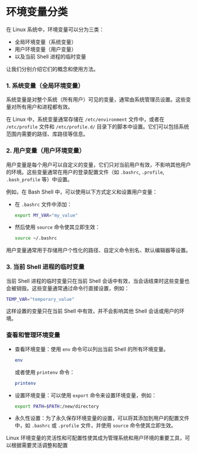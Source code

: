 # 环境变量分类

在 Linux 系统中，环境变量可以分为三类：

- 全局环境变量（系统变量）
- 用户环境变量（用户变量）
- 以及当前 Shell 进程的临时变量

让我们分别介绍它们的概念和使用方法。

### 1\. 系统变量（全局环境变量）

系统变量是对整个系统（所有用户）可见的变量，通常由系统管理员设置。这些变量对所有用户和进程都有效。

在 Linux 中，系统变量通常存储在 `/etc/environment` 文件中，或者在 `/etc/profile` 文件和 `/etc/profile.d/` 目录下的脚本中设置。它们可以包括系统范围内需要的路径、库路径等信息。

### 2\. 用户变量（用户环境变量）

用户变量是每个用户可以自定义的变量，它们只对当前用户有效，不影响其他用户的环境。这些变量通常在用户的登录配置文件（如 `.bashrc`, `.profile`, `.bash_profile` 等）中设置。

例如，在 Bash Shell 中，可以使用以下方式定义和设置用户变量：

-   在 `.bashrc` 文件中添加：

    ```sh
    export MY_VAR="my_value"
    ```

-   然后使用 `source` 命令使其立即生效：

    ```sh
    source ~/.bashrc
    ```

用户变量通常用于存储用户个性化的路径、自定义命令别名、默认编辑器等设置。

### 3\. 当前 Shell 进程的临时变量

当前 Shell 进程的临时变量只在当前 Shell 会话中有效，当会话结束时这些变量也会被销毁。这些变量通常通过命令行直接设置，例如：

```sh
TEMP_VAR="temporary_value"
```

这样设置的变量只在当前 Shell 中有效，并不会影响其他 Shell 会话或用户的环境。

### 查看和管理环境变量

-   查看环境变量：使用 `env` 命令可以列出当前 Shell 的所有环境变量。

    ```sh
    env
    ```

    或者使用 `printenv` 命令：

    ```sh
    printenv
    ```

-   设置环境变量：可以使用 `export` 命令来设置环境变量，例如：

    ```sh
    export PATH=$PATH:/new/directory
    ```

-   永久性设置：为了永久保存环境变量的设置，可以将其添加到用户的配置文件中，如 `.bashrc` 或 `.profile` 文件，并使用 `source` 命令使其立即生效。

Linux 环境变量的灵活性和可配置性使其成为管理系统和用户环境的重要工具，可以根据需要灵活调整和配置